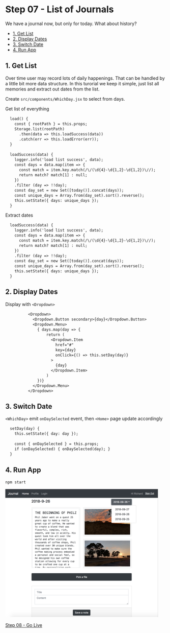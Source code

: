 # Step 07 - List of Journals

We have a journal now, but only for today. What about history?

* [1. Get List](#1-get-list)
* [2. Display Dates](#2-display-dates)
* [3. Switch Date](#3-switch-date)
* [4. Run App](#4-run-app)

## 1. Get List

Over time user may record lots of daily happenings. That can be handled by a little bit more data structure. In this turorial we keep it simple, just list all memories and extract out dates from the list.

Create `src/components/WhichDay.jsx` to select from days.

Get list of everything
```
  load() {
    const { rootPath } = this.props;
    Storage.list(rootPath)
      .then(data => this.loadSuccess(data))
      .catch(err => this.loadError(err));
  }

  loadSuccess(data) {
    logger.info('load list success', data);
    const days = data.map(item => {
      const match = item.key.match(/\/(\d{4}-\d{1,2}-\d{1,2})\//);
      return match? match[1] : null;
    })
    .filter (day => !!day);
    const day_set = new Set([today()].concat(days));
    const unique_days = Array.from(day_set).sort().reverse();
    this.setState({ days: unique_days });
  }
```

Extract dates
```
  loadSuccess(data) {
    logger.info('load list success', data);
    const days = data.map(item => {
      const match = item.key.match(/\/(\d{4}-\d{1,2}-\d{1,2})\//);
      return match? match[1] : null;
    })
    .filter (day => !!day);
    const day_set = new Set([today()].concat(days));
    const unique_days = Array.from(day_set).sort().reverse();
    this.setState({ days: unique_days });
  }
```

## 2. Display Dates

Display with `<Dropdown>`

```
          <Dropdown>
            <Dropdown.Button secondary>{day}</Dropdown.Button>
            <Dropdown.Menu>
              { days.map(day => {
                  return (
                    <Dropdown.Item
                      href="#"
                      key={day}
                      onClick={() => this.setDay(day)}
                    >
                      {day}
                    </Dropdown.Item>
                  )
              })}
            </Dropdown.Menu>
          </Dropdown>
```

## 3. Switch Date

`<WhichDay>` emit `onDaySelected` event, then `<Home>` page update accordingly

```
  setDay(day) {
    this.setState({ day: day });

    const { onDaySelected } = this.props;
    if (onDaySelected) { onDaySelected(day); }
  }
```

## 4. Run App

```
npm start
```

<img src="journal-by-day.png" width="480px" />

[Step 08 - Go Live](../step-08)
